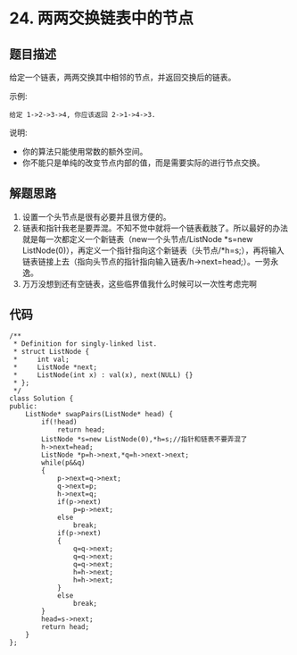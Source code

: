 # 24. 两两交换链表中的节点

## 题目描述
给定一个链表，两两交换其中相邻的节点，并返回交换后的链表。
		
示例:
```
给定 1->2->3->4, 你应该返回 2->1->4->3.
```

说明:

- 你的算法只能使用常数的额外空间。
- 你不能只是单纯的改变节点内部的值，而是需要实际的进行节点交换。

## 解题思路
1. 设置一个头节点是很有必要并且很方便的。		
2. 链表和指针我老是要弄混。不知不觉中就将一个链表截肢了。所以最好的办法就是每一次都定义一个新链表（new一个头节点/ListNode *s=new ListNode(0)），再定义一个指针指向这个新链表（头节点/*h=s;），再将输入链表链接上去（指向头节点的指针指向输入链表/h->next=head;）。一劳永逸。		
3. 万万没想到还有空链表，这些临界值我什么时候可以一次性考虑完啊


## 代码
```
/**
 * Definition for singly-linked list.
 * struct ListNode {
 *     int val;
 *     ListNode *next;
 *     ListNode(int x) : val(x), next(NULL) {}
 * };
 */
class Solution {
public:
    ListNode* swapPairs(ListNode* head) {
        if(!head)
            return head;
        ListNode *s=new ListNode(0),*h=s;//指针和链表不要弄混了
        h->next=head;
        ListNode *p=h->next,*q=h->next->next;
        while(p&&q)
        {
            p->next=q->next;
            q->next=p;
            h->next=q;  
            if(p->next)
                p=p->next;
            else
                break;
            if(p->next)
            {
                q=q->next;
                q=q->next;
                q=q->next;
                h=h->next;
                h=h->next;
            }
            else
                break;
        }
        head=s->next;
        return head;
    }
};
```